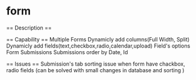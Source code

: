 # form
== Description ==

== Capability ==
Multiple Forms
Dynamicly add columns(Full Width, Split)
Dynamicly add fields(text,checkbox,radio,calendar,upload)
Field's options
Form Submissions
Submissions order by Date, Id

== Issues ==
Submission's tab sorting issue when form have chackbox, radio fields (can be solved with small changes in database and sorting )
